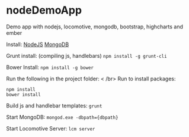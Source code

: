 nodeDemoApp
===========

Demo app with nodejs, locomotive, mongodb, bootstrap, highcharts and ember


Install:
[NodeJS](http://nodejs.org/)
[MongoDB](http://www.mongodb.org/)

Grunt install: (compiling js, handlebars)
`npm install -g grunt-cli`

Bower Install:
`npm install -g bower`

Run the following in the project folder: < /br>
Run to install packages:

```
npm install
bower install
```

Build js and handlebar templates:
`grunt`

Start MongoDB:
`mongod.exe -dbpath={dbpath}`

Start Locomotive Server:
`lcm server`